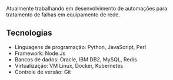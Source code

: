 Atualmente trabalhando em desenvolvimento de automações para tratamento de falhas em equipamento de rede.

## Tecnologias

- Linguagens de programação: Python, JavaScript, Perl
- Framework: Node.Js
- Bancos de dados: Oracle, IBM DB2, MySQL, Redis
- Virtualização: VM Linux, Docker, Kubernetes
- Controle de versão: Git
